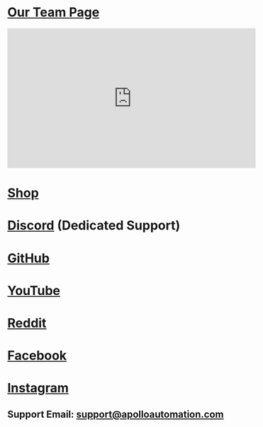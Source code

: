 # [Our Team Page](https://apolloautomation.com/pages/our-team)

<div class="cms-embed"><iframe width="560" height="315" src="https://www.youtube.com/embed/W302yghWyrw?si=caxfUtUas6Kxk1ue" title="YouTube video player" frameborder="0" allow="accelerometer; autoplay; clipboard-write; encrypted-media; gyroscope; picture-in-picture; web-share" referrerpolicy="strict-origin-when-cross-origin" allowfullscreen=""></iframe></div>

# [Shop](https://apolloautomation.com/)

# [Discord](https://dsc.gg/apolloautomation) (Dedicated Support)

# [GitHub](https://github.com/ApolloAutomation)

# [YouTube](http://www.youtube.com/@ApolloAutomation)

# [Reddit](https://www.reddit.com/r/ApolloAutomation)

# [Facebook](https://www.facebook.com/groups/296506776330405)

# [Instagram](https://www.instagram.com/apollo_automation/)

## Support Email: support@apolloautomation.com

#